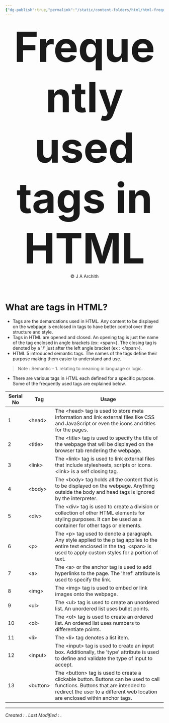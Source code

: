 ```yaml
---
{"dg-publish":true,"permalink":"/static/content-folders/html/html-frequently-used-tags/","dgShowToc":true}
---
```



<center>
<span style="font-size:3.3vh; font-weight: bold;">Frequently used tags in HTML</span>
<br>
<span>&copy J A Archith</span>
</center>
<br>
<br>

# What are tags in HTML?

- Tags are the demarcations used in HTML. Any content to be displayed on the webpage is enclosed in tags to have better control over their structure and style. 
- Tags in HTML are opened and closed. An opening tag is just the name of the tag enclosed in angle brackets (ex: \<span\>). The closing tag is denoted by a '/' just after the left angle bracket (ex : \</span>).
- HTML 5 introduced semantic tags. The names of the tags define their purpose making them easier to understand and use.

> Note : Semantic - 1. relating to meaning in language or logic.

- There are various tags in HTML each defined for a specific purpose. Some of the frequently used tags are explained below.


| **Serial No** | **Tag**   | **Usage**                                                                                                                                                                                                  |
| ------------- | --------- | ---------------------------------------------------------------------------------------------------------------------------------------------------------------------------------------------------------- |
| 1             | \<head>   | The \<head> tag is used to store meta information and link external files like CSS and JavaScript or even the icons and titles for the pages.                                                              |
| 2             | \<title>  | The \<title> tag is used to specify the title of the webpage that will be displayed on the browser tab rendering the webpage.                                                                              |
| 3             | \<link>   | The \<link> tag is used to link external files that include stylesheets, scripts or icons. \<link> is a self closing tag.                                                                                  |
| 4             | \<body>   | The \<body> tag holds all the content that is to be displayed on the webpage. Anything outside the body and head tags is ignored by the interpreter.                                                       |
| 5             | \<div>    | The \<div> tag is used to create a division or collection of other HTML elements for styling purposes. It can be used as a container for other tags or elements.                                           |
| 6             | \<p>      | The \<p> tag used to denote a paragraph. Any style applied to the p tag applies to the entire text enclosed in the tag. \<span> is used to apply custom styles for a portion of text.                      |
| 7             | \<a>      | The \<a> or the anchor tag is used to add hyperlinks to the page. The 'href' attribute is used to specify the link.                                                                                        |
| 8             | \<img>    | The \<img> tag is used to embed or link images onto the webpage.                                                                                                                                           |
| 9             | \<ul>     | The \<ul> tag is used to create an unordered list. An unordered list uses bullet points.                                                                                                                   |
| 10            | \<ol>     | The \<ol> tag is used to create an ordered list. An ordered list uses numbers to differentiate points.                                                                                                     |
| 11            | \<li>     | The \<li> tag denotes a list item.                                                                                                                                                                         |
| 12            | \<input>  | The \<input> tag is used to create an input box. Additionally, the 'type' attribute is used to define and validate the type of input to accept.                                                            |
| 13            | \<button> | The \<button> tag is used to create a clickable button. Buttons can be used to call functions. Buttons that are intended to redirect the user to a different web location are enclosed within anchor tags. |




---
*Created : .*
*Last Modified : .*